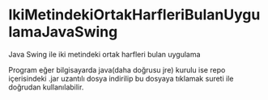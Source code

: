 # IkiMetindekiOrtakHarfleriBulanUygulamaJavaSwing
Java Swing ile iki metindeki ortak harfleri bulan uygulama

Program eğer bilgisayarda java(daha doğrusu jre) kurulu ise repo içerisindeki 
.jar uzantılı dosya indirilip bu dosyaya tıklamak sureti ile doğrudan kullanılabilir.
